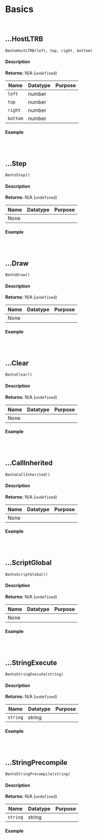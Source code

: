 # Basics

&nbsp;

## …HostLTRB

`BentoHostLTRB(left, top, right, bottom)`

<!-- tabs:start -->

#### **Description**

**Returns:** N/A (`undefined`)

|Name    |Datatype|Purpose                                                     |
|--------|--------|------------------------------------------------------------|
|`left`  |number  |                                                            |
|`top`   |number  |                                                            |
|`right` |number  |                                                            |
|`bottom`|number  |                                                            |

#### **Example**

```gml

```

<!-- tabs:end -->

&nbsp;

## …Step

`BentoStep()`

<!-- tabs:start -->

#### **Description**

**Returns:** N/A (`undefined`)

|Name|Datatype|Purpose|
|----|--------|-------|
|None|        |       |

#### **Example**

```gml

```

<!-- tabs:end -->

&nbsp;

## …Draw

`BentoDraw()`

<!-- tabs:start -->

#### **Description**

**Returns:** N/A (`undefined`)

|Name|Datatype|Purpose|
|----|--------|-------|
|None|        |       |

#### **Example**

```gml

```

<!-- tabs:end -->

&nbsp;

## …Clear

`BentoClear()`

<!-- tabs:start -->

#### **Description**

**Returns:** N/A (`undefined`)

|Name|Datatype|Purpose|
|----|--------|-------|
|None|        |       |

#### **Example**

```gml

```

<!-- tabs:end -->

&nbsp;

## …CallInherited

`BentoCallInherited()`

<!-- tabs:start -->

#### **Description**

**Returns:** N/A (`undefined`)

|Name|Datatype|Purpose|
|----|--------|-------|
|None|        |       |

#### **Example**

```gml

```

<!-- tabs:end -->

&nbsp;

## …ScriptGlobal

`BentoScriptGlobal()`

<!-- tabs:start -->

#### **Description**

**Returns:** N/A (`undefined`)

|Name|Datatype|Purpose|
|----|--------|-------|
|None|        |       |

#### **Example**

```gml

```

<!-- tabs:end -->

&nbsp;

## …StringExecute

`BentoStringExecute(string)`

<!-- tabs:start -->

#### **Description**

**Returns:** N/A (`undefined`)

|Name    |Datatype|Purpose                                                     |
|--------|--------|------------------------------------------------------------|
|`string`|string  |                                                            |

#### **Example**

```gml

```

<!-- tabs:end -->

&nbsp;

## …StringPrecompile

`BentoStringPrecompile(string)`

<!-- tabs:start -->

#### **Description**

**Returns:** N/A (`undefined`)

|Name    |Datatype|Purpose                                                     |
|--------|--------|------------------------------------------------------------|
|`string`|string  |                                                            |

#### **Example**

```gml

```

<!-- tabs:end -->